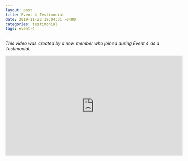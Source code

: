 ```yaml
---
layout: post
title: Event 4 Testimonial
date: 2019-11-22 19:04:31 -0400
categories: testimonial
tags: event-4
---
```

<div class="text-center">
  <p><em>This video was created by a new member who joined during Event 4 as a Testimonial.</em></p>
  <iframe width="560" height="315" src="https://www.youtube.com/embed/BV1xQwd-WaA" frameborder="0"
    allow="accelerometer; autoplay; encrypted-media; gyroscope; picture-in-picture" allowfullscreen></iframe>
</div>
